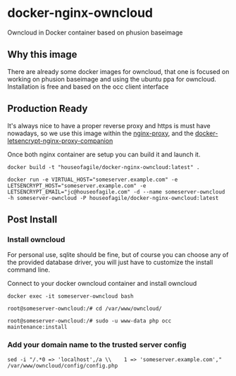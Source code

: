 # docker-nginx-owncloud
Owncloud in Docker container based on phusion baseimage

## Why this image
There are already some docker images for owncloud, that one is focused on working on phusion baseimage and using the ubuntu ppa for owncloud. 
Installation is free and based on the occ client interface

## Production Ready

It's always nice to have a proper reverse proxy and https is must have nowadays, so we use this image within the [nginx-proxy](https://github.com/jwilder/nginx-proxy), and the [docker-letsencrypt-nginx-proxy-companion](https://github.com/JrCs/docker-letsencrypt-nginx-proxy-companion)

Once both nginx container are setup you can build it and launch it.

    docker build -t "houseofagile/docker-nginx-owncloud:latest" .

    docker run -e VIRTUAL_HOST="someserver.example.com" -e LETSENCRYPT_HOST="someserver.example.com" -e LETSENCRYPT_EMAIL="jc@houseofagile.com" -d --name someserver-owncloud -h someserver-owncloud -P houseofagile/docker-nginx-owncloud:latest
    
## Post Install
### Install owncloud

For personal use, sqlite should be fine, but of course you can choose any of the provided database driver, you will just have to customize the install command line.

Connect to your docker owncloud container and install owncloud

    docker exec -it someserver-owncloud bash
    
    root@someserver-owncloud:/# cd /var/www/owncloud/
    
    root@someserver-owncloud:/# sudo -u www-data php occ maintenance:install
    

### Add your domain name to the trusted server config

    sed -i "/.*0 => 'localhost',/a \\    1 => 'someserver.example.com'," /var/www/owncloud/config/config.php

